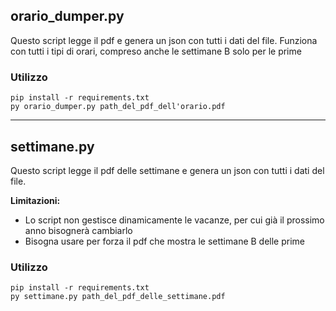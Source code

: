 ## orario_dumper.py

Questo script legge il pdf e genera un json con tutti i dati del file.
Funziona con tutti i tipi di orari, compreso anche le settimane B solo per le prime

### Utilizzo
```
pip install -r requirements.txt
py orario_dumper.py path_del_pdf_dell'orario.pdf
```
----

## settimane.py

Questo script legge il pdf delle settimane e genera un json con tutti i dati del file.

**Limitazioni:**
- Lo script non gestisce dinamicamente le vacanze, per cui già il prossimo anno bisognerà cambiarlo
- Bisogna usare per forza il pdf che mostra le settimane B delle prime

### Utilizzo
```
pip install -r requirements.txt
py settimane.py path_del_pdf_delle_settimane.pdf
```